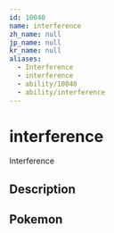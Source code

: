 ```yaml
---
id: 10040
name: interference
zh_name: null
jp_name: null
kr_name: null
aliases:
  - Interference
  - interference
  - ability/10040
  - ability/interference
---
```

# interference

Interference

## Description



## Pokemon



